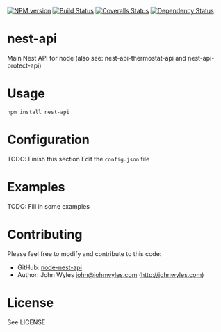 [![NPM version][npm-image]][npm-url] [![Build Status][travis-image]][travis-url] [![Coveralls Status][coveralls-image]][coveralls-url] [![Dependency Status][daviddm-image]][daviddm-url]

nest-api
=========
Main Nest API for node (also see: nest-api-thermostat-api and nest-api-protect-api)

Usage
=====
`npm install nest-api`

Configuration
=============
TODO: Finish this section
Edit the `config.json` file

Examples
========
TODO: Fill in some examples

Contributing
============
Please feel free to modify and contribute to this code:
* GitHub: [node-nest-api](https://github.com/johnwyles/node-nest-api.git)
* Author: John Wyles <john@johnwyles.com> (http://johnwyles.com)

License
=======
See LICENSE

[npm-url]: https://www.npmjs.org/package/nest-api
[npm-image]: https://badge.fury.io/js/nest-api.svg
[travis-url]: https://travis-ci.org/johnwyles/node-nest-api
[travis-image]: https://travis-ci.org/johnwyles/node-nest-api.png?branch=master
[coveralls-url]: https://coveralls.io/r/johnwyles/node-nest-api
[coveralls-image]: https://coveralls.io/repos/johnwyles/node-nest-api/badge.png
[daviddm-url]: https://david-dm.org/johnwyles/node-nest-api
[daviddm-image]: https://david-dm.org/johnwyles/node-nest-api.png?theme=shields.io
